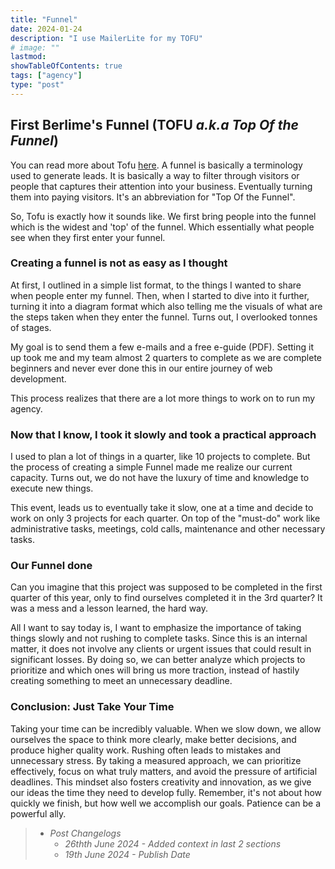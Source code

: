 ```yaml
---
title: "Funnel"
date: 2024-01-24
description: "I use MailerLite for my TOFU"
# image: ""
lastmod: 
showTableOfContents: true
tags: ["agency"]
type: "post"
---
```


## First Berlime's Funnel (TOFU *a.k.a Top Of the Funnel*)

You can read more about Tofu [here](https://getwpfunnels.com/top-of-the-funnel/). A funnel is basically a terminology used to generate leads. It is basically a way to filter through visitors or people that captures their attention into your business. Eventually turning them into paying visitors. It's an abbreviation for "Top Of the Funnel".

So, Tofu is exactly how it sounds like. We first bring people into the funnel which is the widest and 'top' of the funnel. Which essentially what people see when they first enter your funnel.

### Creating a funnel is not as easy as I thought

At first, I outlined in a simple list format, to the things I wanted to share when people enter my funnel. Then, when I started to dive into it further, turning it into a diagram format which also telling me the visuals of what are the steps taken when they enter the funnel. Turns out, I overlooked tonnes of stages.

My goal is to send them a few e-mails and a free e-guide (PDF). Setting it up took me and my team almost 2 quarters to complete as we are complete beginners and never ever done this in our entire journey of web development.

This process realizes that there are a lot more things to work on to run my agency.

### Now that I know, I took it slowly and took a practical approach

I used to plan a lot of things in a quarter, like 10 projects to complete. But the process of creating a simple Funnel made me realize our current capacity. Turns out, we do not have the luxury of time and knowledge to execute new things.

This event, leads us to eventually take it slow, one at a time and decide to work on only 3 projects for each quarter. On top of the "must-do" work like administrative tasks, meetings, cold calls, maintenance and other necessary tasks.

### Our Funnel done

Can you imagine that this project was supposed to be completed in the first quarter of this year, only to find ourselves completed it in the 3rd quarter? It was a mess and a lesson learned, the hard way.

All I want to say today is, I want to emphasize the importance of taking things slowly and not rushing to complete tasks. Since this is an internal matter, it does not involve any clients or urgent issues that could result in significant losses. By doing so, we can better analyze which projects to prioritize and which ones will bring us more traction, instead of hastily creating something to meet an unnecessary deadline.

### Conclusion: Just Take Your Time

Taking your time can be incredibly valuable. When we slow down, we allow ourselves the space to think more clearly, make better decisions, and produce higher quality work. Rushing often leads to mistakes and unnecessary stress. By taking a measured approach, we can prioritize effectively, focus on what truly matters, and avoid the pressure of artificial deadlines. This mindset also fosters creativity and innovation, as we give our ideas the time they need to develop fully. Remember, it's not about how quickly we finish, but how well we accomplish our goals. Patience can be a powerful ally.

> - *Post Changelogs*
>   - *26thth June 2024 - Added context in last 2 sections*
>   - *19th June 2024 - Publish Date*
